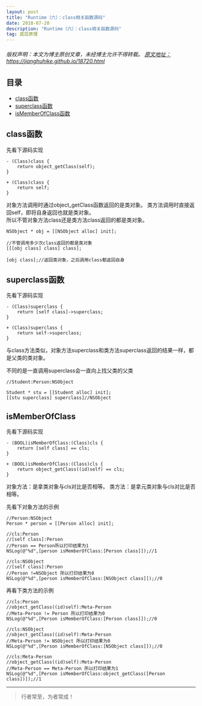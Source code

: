 ```yaml
---
layout: post
title: "Runtime（六）：class相关函数源码"
date: 2018-07-20
description: "Runtime（六）：class相关函数源码"
tag: 底层原理
---
```



<h6>
  版权声明：本文为博主原创文章，未经博主允许不得转载。
  <a target="_blank" href="https://jianghuhike.github.io/18720.html">
  原文地址：https://jianghuhike.github.io/18720.html 
  </a>
</h6>




## 目录
- [class函数](#content1)   
- [superclass函数](#content2)   
- [isMemberOfClass函数](#content3)   





<!-- ************************************************ -->
## <a id="content1"></a>class函数

先看下源码实现

```objc
- (Class)class {
    return object_getClass(self);
}

+ (Class)class {
    return self;
}
```

对象方法调用时通过object_getClass函数返回的是类对象。
类方法调用时直接返回self，即将自身返回也就是类对象。       
所以不管对象方法class还是类方法class返回的都是类对象。      

```
NSObject * obj = [[NSObject alloc] init];

//不管调用多少次class返回的都是类对象
[[[obj class] class] class];

[obj class];//返回类对象，之后调用class都返回自身
```



<!-- ************************************************ -->
## <a id="content2"></a>superclass函数

先看下源码实现

```
- (Class)superclass {
    return [self class]->superclass;
}

+ (Class)superclass {
    return self->superclass;
}

```

与class方法类似，对象方法superclass和类方法superclass返回的结果一样，都是父类的类对象。

不同的是一直调用superclass会一直向上找父类的父类
```
//Student:Person:NSObject

Student * stu = [[Student alloc] init];
[[stu superclass] superclass]//NSObject
```


<!-- ************************************************ -->
## <a id="content3"></a>isMemberOfClass

先看下源码实现

```objc
- (BOOL)isMemberOfClass:(Class)cls {
    return [self class] == cls;
}

+ (BOOL)isMemberOfClass:(Class)cls {
    return object_getClass((id)self) == cls;
}
```

对象方法：是拿类对象与cls对比是否相等。
类方法：是拿元类对象与cls对比是否相等。    

先看下对象方法的示例

```
//Person:NSObject
Person * person = [[Person alloc] init];

//cls:Person
//[self class]:Person
//Person == Person所以打印结果为1
NSLog(@"%d",[person isMemberOfClass:[Person class]]);//1

//cls:NSObject
//[self class]:Person
//Person !=NSObject 所以打印结果为0
NSLog(@"%d",[person isMemberOfClass:[NSObject class]]);//0
```

再看下类方法的示例

```
//cls:Person
//object_getClass((id)self):Meta-Person
//Meta-Person != Person 所以打印结果为0
NSLog(@"%d",[Person isMemberOfClass:[Person class]]);//0

//cls:NSObject
//object_getClass((id)self):Meta-Person
//Meta-Person != NSObject 所以打印结果为0
NSLog(@"%d",[Person isMemberOfClass:[NSObject class]]);//0

//cls:Meta-Person
//object_getClass((id)self):Meta-Person
//Meta-Person == Meta-Person 所以打印结果为1
NSLog(@"%d",[Person isMemberOfClass:object_getClass([Person class])]);//1
```









----------
>  行者常至，为者常成！


